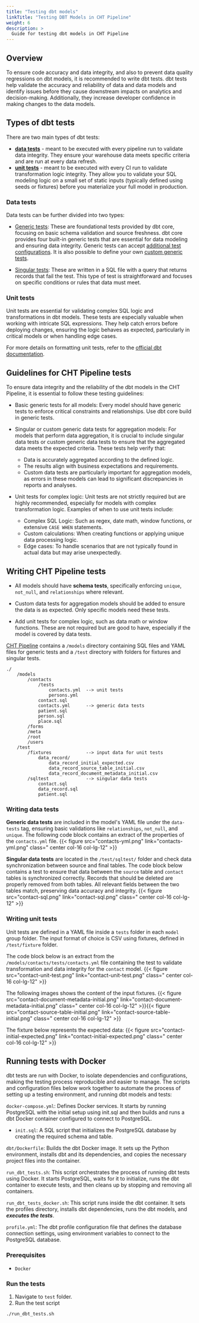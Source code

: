 ```yaml
---
title: "Testing dbt models"
linkTitle: "Testing DBT Models in CHT Pipeline"
weight: 6
description: >
  Guide for testing dbt models in CHT Pipeline
---
```


## Overview

To ensure code accuracy and data integrity, and also to prevent data quality regressions on dbt models, it is recommended to write dbt tests. dbt tests help validate the accuracy and reliability of data and data models and identify issues before they cause downstream impacts on analytics and decision-making. Additionally, they increase developer confidence in making changes to the data models. 

## Types of dbt tests 

There are two main types of dbt tests: 

- [**data tests**](https://docs.getdbt.com/docs/build/data-tests) - meant to be executed with every pipeline run to validate data integrity. They ensure your warehouse data meets specific criteria and are run at every data refresh.
- [**unit tests**](https://docs.getdbt.com/docs/build/unit-tests) - meant to be executed with every CI run to validate transformation logic integrity. They allow you to validate your SQL modeling logic on a small set of static inputs (typically defined using seeds or fixtures) before you materialize your full model in production.


### Data tests

Data tests can be further divided into two types:
- [Generic tests](https://docs.getdbt.com/docs/build/data-tests#generic-data-tests): These are foundational tests provided by dbt core, focusing on basic schema validation and source freshness. dbt core provides four built-in generic tests that are essential for data modeling and ensuring data integrity. Generic tests can accept [additional test configurations](https://docs.getdbt.com/reference/data-test-configs).
It is also possible to define your own [custom generic tests](https://docs.getdbt.com/best-practices/writing-custom-generic-tests).

- [Singular tests](https://docs.getdbt.com/docs/build/data-tests#singular-data-tests): These are written in a SQL file with a query that returns records that fail the test. This type of test is straightforward and focuses on specific conditions or rules that data must meet.

### Unit tests

Unit tests are essential for validating complex SQL logic and transformations in dbt models. These tests are especially valuable when working with intricate SQL expressions. They help catch errors before deploying changes, ensuring the logic behaves as expected, particularly in critical models or when handling edge cases.

For more details on formatting unit tests, refer to the [official dbt documentation](https://docs.getdbt.com/reference/resource-properties/unit-tests).

## Guidelines for CHT Pipeline tests
To ensure data integrity and the reliability of the dbt models in the CHT Pipeline, it is essential to follow these testing guidelines:

- Basic generic tests for all models:
Every model should have generic tests to enforce critical constraints and relationships. Use dbt core build in generic tests.

- Singular or custom generic data tests for aggregation models:
For models that perform data aggregation, it is crucial to include singular data tests or custom generic data tests to ensure that the aggregated data meets the expected criteria. These tests help verify that:
  - Data is accurately aggregated according to the defined logic.
  - The results align with business expectations and requirements.
  - Custom data tests are particularly important for aggregation models, as errors in these models can lead to significant discrepancies in reports and analyses.

- Unit tests for complex logic:
Unit tests are not strictly required but are highly recommended, especially for models with complex transformation logic. Examples of when to use unit tests include:
  - Complex SQL Logic: Such as regex, date math, window functions, or extensive `CASE WHEN` statements.
  - Custom calculations: When creating functions or applying unique data processing logic.
  - Edge cases: To handle scenarios that are not typically found in actual data but may arise unexpectedly.

## Writing CHT Pipeline tests


- All models should have **schema tests**, specifically enforcing `unique`, `not_null`, and `relationships` where relevant.


- Custom data tests for aggregation models should be added to ensure the data is as expected. Only specific models need these tests.


- Add unit tests for complex logic, such as data math or window functions. These are not required but are good to have, especially if the model is covered by data tests. 


[CHT Pipeline](https://github.com/medic/cht-pipeline) contains a `/models` directory containing SQL files and YAML files for generic tests and a `/test` directory with folders for fixtures and singular tests.

```
./
    /models
        /contacts
            /tests
                contacts.yml  --> unit tests
                persons.yml
            contact.sql
            contacts.yml      --> generic data tests
            patient.sql
            person.sql
            place.sql
        /forms
        /meta
        /root
        /users
    /test
        /fixtures             --> input data for unit tests
            data_record/
                data_record_initial_expected.csv
                data_record_source_table_initial.csv
                data_record_document_metadata_initial.csv
        /sqltest              --> singular data tests
            contact.sql
            data_record.sql
            patient.sql
```

### Writing data tests

**Generic data tests** are included in the model's YAML file under the `data-tests` tag, ensuring basic validations like `relationships`, `not_null`, and `unique`. The following code block contains an extract of the properties of the  `contacts.yml` file.
{{< figure src="contacts-yml.png" link="contacts-yml.png" class=" center col-16 col-lg-12" >}}

**Singular data tests** are located in the `/test/sqltest/` folder and check data synchronization between source and final tables. The code block below contains a test to ensure that data between the `source` table and `contact` tables is synchronized correctly.
Records that should be deleted are properly removed from both tables.
All relevant fields between the two tables match, preserving data accuracy and integrity.
{{< figure src="contact-sql.png" link="contact-sql.png" class=" center col-16 col-lg-12" >}}

### Writing unit tests

Unit tests are defined in a YAML file inside a `tests` folder in each `model` group folder. The input format of choice is CSV using fixtures, defined in `/test/fixture` folder.

The code block below is an extract from the `/models/contacts/tests/contacts.yml` file containing the test to validate transformation and data integrity for the `contact` model.
{{< figure src="contact-unit-test.png" link="contact-unit-test.png" class=" center col-16 col-lg-12" >}}

The following images shows the content of the input fixtures.
{{< figure src="contact-document-metadata-initial.png" link="contact-document-metadata-initial.png" class=" center col-16 col-lg-12" >}}{{< figure src="contact-source-table-initial.png" link="contact-source-table-initial.png" class=" center col-16 col-lg-12" >}}

The fixture below represents the expected data:
{{< figure src="contact-initial-expected.png" link="contact-initial-expected.png" class=" center col-16 col-lg-12" >}}

## Running tests with Docker

dbt tests are run with Docker, to isolate dependencies and configurations, making the testing process reproducible and easier to manage. The scripts and configuration files below work together to automate the process of setting up a testing environment, and running dbt models and tests:

`docker-compose.yml`: Defines Docker services. It starts by running PostgreSQL with the initial setup using init.sql and then builds and runs a dbt Docker container configured to connect to PostgreSQL.


- `init.sql`: A SQL script that initializes the PostgreSQL database by creating the required schema and table.


`dbt/Dockerfile`: Builds the dbt Docker image. It sets up the Python environment, installs dbt and its dependencies, and copies the necessary project files into the container.

`run_dbt_tests.sh`: This script orchestrates the process of running dbt tests using Docker. It starts PostgreSQL, waits for it to initialize, runs the dbt container to execute tests, and then cleans up by stopping and removing all containers.

`run_dbt_tests_docker.sh`: This script runs inside the dbt container. It sets the profiles directory, installs dbt dependencies, runs the dbt models, and ***executes the tests***.

`profile.yml`: The dbt profile configuration file that defines the database connection settings, using environment variables to connect to the PostgreSQL database.

### Prerequisites
- `Docker`

### Run the tests

1. Navigate to `test` folder.
2. Run the test script

```sh
./run_dbt_tests.sh
```

